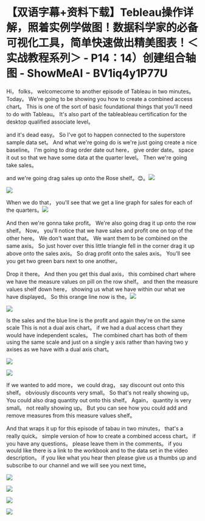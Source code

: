 # 【双语字幕+资料下载】Tebleau操作详解，照着实例学做图！数据科学家的必备可视化工具，简单快速做出精美图表！＜实战教程系列＞ - P14：14）创建组合轴图 - ShowMeAI - BV1iq4y1P77U

Hi， folks， welcomecome to another episode of Tableau in two minutes。 Today。 We're going to be showing you how to create a combined access chart。 This is one of the sort of basic foundational things that you'll need to do with Tableau。 It's also part of the tableableau certification for the desktop qualified associate level。

 and it's dead easy。 So I've got to happen connected to the superstore sample data set。 And what we're going do is we're just going create a nice baseline。 I'm going to drag order date out here， give order date。 space it out so that we have some data at the quarter level。 Then we're going take sales。

 and we're going drag sales up onto the Rose shelf。😊。![](img/59d9626fe82a67653ef27d8b8c74ac21_1.png)

![](img/59d9626fe82a67653ef27d8b8c74ac21_2.png)

When we do that， you'll see that we get a line graph for sales for each of the quarters。![](img/59d9626fe82a67653ef27d8b8c74ac21_4.png)

And then we're gonna take profit。 We're also going drag it up onto the row shelf。 Now。 you'll notice that we have sales and profit one on top of the other here。 We don't want that。 We want them to be combined on the same axis。 So just hover over this little triangle fell in the corner drag it up above onto the sales axis。 So drag profit onto the sales axis。 You'll see you get two green bars next to one another。

 Drop it there。 And then you get this dual axis， this combined chart where we have the measure values on pill on the row shelf。 and then the measure values shelf down here， showing us what we have within our what we have displayed。 So this orange line now is the。![](img/59d9626fe82a67653ef27d8b8c74ac21_6.png)

![](img/59d9626fe82a67653ef27d8b8c74ac21_7.png)

Is the sales and the blue line is the profit and again they're on the same scale This is not a dual axis chart。 if we had a dual access chart they would have independent scales。 The combined chart has both of them using the same scale and just on a single y axis rather than having two y axises as we have with a dual axis chart。

![](img/59d9626fe82a67653ef27d8b8c74ac21_9.png)

![](img/59d9626fe82a67653ef27d8b8c74ac21_10.png)

If we wanted to add more， we could drag， say discount out onto this shelf。 obviously discounts very small。 So that's not really showing up。 You could also drag quantity out onto this shelf。 Again， quantity is very small。 not really showing up。 But you can see how you could add and remove measures from this measure values shelf。

 And that wraps it up for this episode of tabau in two minutes， that's a really quick。 simple version of how to create a combined access chart。 if you have any questions。 please leave them in the comments。 if you would like there is a link to the workbook and to the data set in the video description。 if you like what you hear then please give us a thumbs up and subscribe to our channel and we will see you next time。



![](img/59d9626fe82a67653ef27d8b8c74ac21_12.png)

![](img/59d9626fe82a67653ef27d8b8c74ac21_13.png)

![](img/59d9626fe82a67653ef27d8b8c74ac21_14.png)

![](img/59d9626fe82a67653ef27d8b8c74ac21_15.png)